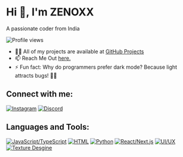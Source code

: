 # Hi 👋, I'm ZENOXX

A passionate coder from India

![Profile views](https://komarev.com/ghpvc/?username=zenoxxbabes)

- 🧑‍💻 All of my projects are available at [GitHub Projects](https://github.com/zenoxxbabes?tab=repositories)
- 📫 Reach Me Out [here.](https://zenoxx.netlify.app)
- ⚡ Fun fact: Why do programmers prefer dark mode? Because light attracts bugs! 🐛💡

## Connect with me:
[![Instagram](https://img.icons8.com/?size=100&id=ZRiAFreol5mE&format=png&color=000000)](https://www.instagram.com/thezenoxx/)
[![Discord](https://icons8.com/icon/azzxdxaEfFJg/discord-new)](https://discordapp.com/users/)

## Languages and Tools:
[![JavaScript/TypeScript](https://icons8.com/icon/hKrJAdwqbGgG/javascript)](#)
[![HTML](https://img.icons8.com/?size=100&id=5FqTdhmW0Ul4&format=png&color=000000)](#)
[![Python](https://img.icons8.com/?size=100&id=Ve5z6WN65Tg6&format=png&color=000000)](#)
[![React/Next.js](https://img.icons8.com/?size=100&id=YYYhFVbH4vFv&format=png&color=000000)](#)
[![UI/UX](https://img.icons8.com/?size=100&id=Ze43dD0tYgpX&format=png&color=000000)](#)
[![Texture Desgine](https://img.icons8.com/?size=100&id=PKFI4UHXAaij&format=png&color=000000)](#)
